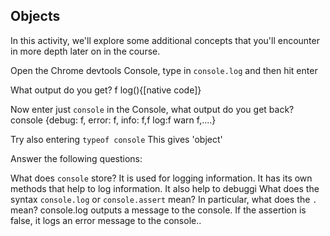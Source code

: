 ## Objects

In this activity, we'll explore some additional concepts that you'll encounter in more depth later on in the course.

Open the Chrome devtools Console, type in `console.log` and then hit enter

What output do you get? f log(){[native code]}

Now enter just `console` in the Console, what output do you get back? console {debug: f, error: f, info: f,f log:f warn f,....}

Try also entering `typeof console` This gives 'object'

Answer the following questions:

What does `console` store? It is used for logging information. It has its own methods that help to log information. It also help to debuggi
What does the syntax `console.log` or `console.assert` mean? In particular, what does the `.` mean?
console.log outputs a message to the console.
If the assertion is false, it logs an error message to the console..
 